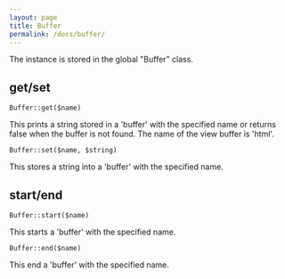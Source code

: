 ```yaml
---
layout: page
title: Buffer
permalink: /docs/buffer/
---
```


The instance is stored in the global "Buffer" class.

## get/set

```
Buffer::get($name)
```

This prints a string stored in a 'buffer' with the specified name or returns false when the buffer is not found. The name of the view buffer is 'html'.

```
Buffer::set($name, $string)
```

This stores a string into a 'buffer' with the specified name.

## start/end

```
Buffer::start($name)
```

This starts a 'buffer' with the specified name.

```
Buffer::end($name)
```

This end a 'buffer' with the specified name.
